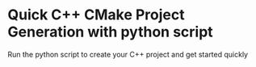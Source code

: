 # Quick C++ CMake Project Generation with python script

Run the python script to create your C++ project and get started quickly
